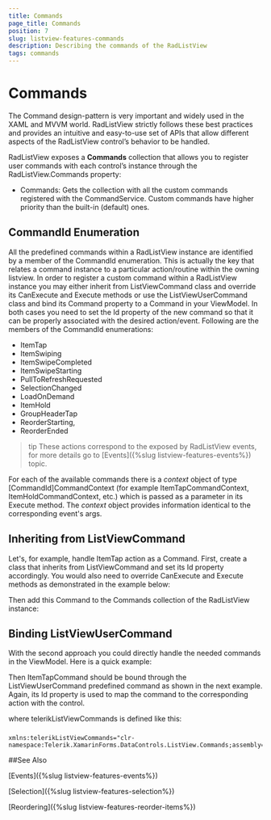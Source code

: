 ```yaml
---
title: Commands
page_title: Commands
position: 7
slug: listview-features-commands
description: Describing the commands of the RadListView
tags: commands
---
```


# Commands

The Command design-pattern is very important and widely used in the XAML and MVVM world. RadListView strictly follows these best practices and provides an intuitive and easy-to-use set of APIs that allow different aspects of the RadListView control’s behavior to be handled.

RadListView exposes a **Commands** collection that allows you to register user commands with each control’s instance through the RadListView.Commands property:

* Commands: Gets the collection with all the custom commands registered with the CommandService. Custom commands have higher priority than the built-in (default) ones.

## CommandId Enumeration

All the predefined commands within a RadListView instance are identified by a member of the CommandId enumeration. This is actually the key that relates a command instance to a particular action/routine within the owning listview. In order to register a custom command within a RadListView instance you may either inherit from ListViewCommand class and override its CanExecute and Execute methods or use the ListViewUserCommand class and bind its Command property to a Command in your ViewModel. In both cases you need to set the Id property of the new command so that it can be properly associated with the desired action/event. Following are the members of the CommandId enumerations:

* ItemTap
* ItemSwiping
* ItemSwipeCompleted
* ItemSwipeStarting
* PullToRefreshRequested
* SelectionChanged
* LoadOnDemand
* ItemHold
* GroupHeaderTap
* ReorderStarting,
* ReorderEnded

>tip These actions correspond to the exposed by RadListView events, for more details go to [Events]({%slug listview-features-events%}) topic.

For each of the available commands there is a *context* object of type [CommandId]CommandContext (for example ItemTapCommandContext, ItemHoldCommandContext, etc.) which is passed as a parameter in its Execute method. The *context* object provides information identical to the corresponding event's args.

## Inheriting from ListViewCommand

Let's, for example, handle ItemTap action as a Command. First, create a class that inherits from ListViewCommand and set its Id property accordingly. You would also need to override CanExecute and Execute methods as demonstrated in the example below:

<snippet id='listview-features-commands-listviewcommand'/>

Then add this Command to the Commands collection of the RadListView instance:

<snippet id='listview-features-commands-add'/>

## Binding ListViewUserCommand

With the second approach you could directly handle the needed commands in the ViewModel. Here is a quick example:

<snippet id='listview-features-commands-viewmodel'/>

Then ItemTapCommand should be bound through the ListViewUserCommand predefined command as shown in the next example. Again, its Id property is used to map the command to the corresponding action with the control.

<snippet id='listview-commands-listviewusercommand-xaml'/>

where telerikListViewCommands is defined like this:

###
	xmlns:telerikListViewCommands="clr-namespace:Telerik.XamarinForms.DataControls.ListView.Commands;assembly=Telerik.XamarinForms.DataControls"
	
##See Also

[Events]({%slug listview-features-events%})

[Selection]({%slug listview-features-selection%})

[Reordering]({%slug listview-features-reorder-items%})


